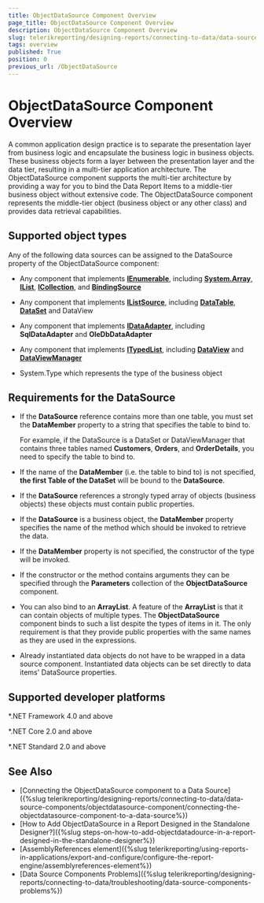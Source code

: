 ```yaml
---
title: ObjectDataSource Component Overview
page_title: ObjectDataSource Component Overview
description: ObjectDataSource Component Overview
slug: telerikreporting/designing-reports/connecting-to-data/data-source-components/objectdatasource-component/overview
tags: overview
published: True
position: 0
previous_url: /ObjectDataSource
---
```


# ObjectDataSource Component Overview

A common application design practice is to separate the presentation layer from business logic and encapsulate the business logic in business objects. These business objects form a layer between the presentation layer and the data tier, resulting in a multi-tier application architecture. The ObjectDataSource component supports the multi-tier architecture by providing a way for you to bind the Data Report Items to a middle-tier business object without extensive code. The ObjectDataSource component represents the middle-tier object (business object or any other class) and provides data retrieval capabilities. 

## Supported object types

Any of the following data sources can be assigned to the DataSource property of the ObjectDataSource component:

* Any component that implements __[IEnumerable](http://msdn.microsoft.com/en-us/library/system.collections.ienumerable.aspx)__, including __[System.Array](http://msdn.microsoft.com/en-us/library/system.array.aspx)__, __[IList](http://msdn.microsoft.com/en-us/library/system.collections.ilist.aspx)__, __[ICollection](http://msdn.microsoft.com/en-us/library/system.collections.icollection.aspx)__, and __[BindingSource](http://msdn.microsoft.com/en-us/library/system.windows.forms.bindingsource.aspx)__

* Any component that implements __[IListSource](http://msdn.microsoft.com/en-us/library/system.componentmodel.ilistsource.aspx)__, including __[DataTable](http://msdn.microsoft.com/en-us/library/system.data.datatable(VS.80).aspx)__, __[DataSet](http://msdn.microsoft.com/en-us/library/system.data.dataset.aspx)__ and DataView 

* Any component that implements __[IDataAdapter](https://learn.microsoft.com/en-us/dotnet/api/system.data.idataadapter)__, including __SqlDataAdapter__ and __OleDbDataAdapter__ 

* Any component that implements __[ITypedList](https://learn.microsoft.com/en-us/dotnet/api/system.componentmodel.itypedlist)__, including __[DataView](https://learn.microsoft.com/en-us/dotnet/api/system.data.dataview)__ and __[DataViewManager](https://learn.microsoft.com/en-us/dotnet/api/system.data.dataviewmanager)__ 

* System.Type which represents the type of the business object 

## Requirements for the DataSource

* If the __DataSource__ reference contains more than one table, you must set the __DataMember__ property to a string that specifies the table to bind to. 

	For example, if the DataSource is a DataSet or DataViewManager that contains three tables named __Customers__, __Orders__, and __OrderDetails__, you need to specify the table to bind to. 

* If the name of the __DataMember__ (i.e. the table to bind to) is not specified, __the first Table of the DataSet__ will be bound to the __DataSource__. 

* If the __DataSource__ references a strongly typed array of objects (business objects) these objects must contain public properties. 

* If the __DataSource__ is a business object, the __DataMember__ property specifies the name of the method which should be invoked to retrieve the data. 

* If the __DataMember__ property is not specified, the constructor of the type will be invoked. 

* If the constructor or the method contains arguments they can be specified through the __Parameters__ collection of the __ObjectDataSource__ component.

* You can also bind to an __ArrayList__. A feature of the __ArrayList__ is that it can contain objects of multiple types. The __ObjectDataSource__ component binds to such a list despite the types of items in it. The only requirement is that they provide public properties with the same names as they are used in the expressions. 

* Already instantiated data objects do not have to be wrapped in a data source component. Instantiated data objects can be set directly to data items' DataSource properties. 

## Supported developer platforms

*.NET Framework 4.0 and above 

*.NET Core 2.0 and above 

*.NET Standard 2.0 and above 

## See Also

* [Connecting the ObjectDataSource component to a Data Source]({%slug telerikreporting/designing-reports/connecting-to-data/data-source-components/objectdatasource-component/connecting-the-objectdatasource-component-to-a-data-source%})
* [How to Add ObjectDataSource in a Report Designed in the Standalone Designer?]({%slug steps-on-how-to-add-objectdatadource-in-a-report-designed-in-the-standalone-designer%})
* [AssemblyReferences element]({%slug telerikreporting/using-reports-in-applications/export-and-configure/configure-the-report-engine/assemblyreferences-element%})
* [Data Source Components Problems]({%slug telerikreporting/designing-reports/connecting-to-data/troubleshooting/data-source-components-problems%})
